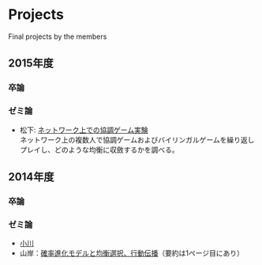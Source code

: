 # Projects
Final projects by the members

## 2015年度

### 卒論

### ゼミ論

* 松下: [ネットワーク上での協調ゲーム実験](https://github.com/myuuuuun/NetworkGame/blob/master/%E3%82%BC%E3%83%9F%E8%AB%96%EF%BC%88%E4%BB%AE%EF%BC%89.pdf)  
ネットワーク上の複数人で協調ゲームおよびバイリンガルゲームを繰り返しプレイし、どのような均衡に収斂するかを調べる。

## 2014年度

### 卒論

### ゼミ論

* [小川](https://github.com/yoshimasaogawa/Report/blob/master/%E3%82%BB%E3%82%99%E3%83%9F%E8%AB%96.pdf)
* 山岸：[確率進化モデルと均衡選択、行動伝播](https://github.com/haru110jp/StochEvolution/blob/master/zemithesis.pdf)（要約は1ページ目にあり）

